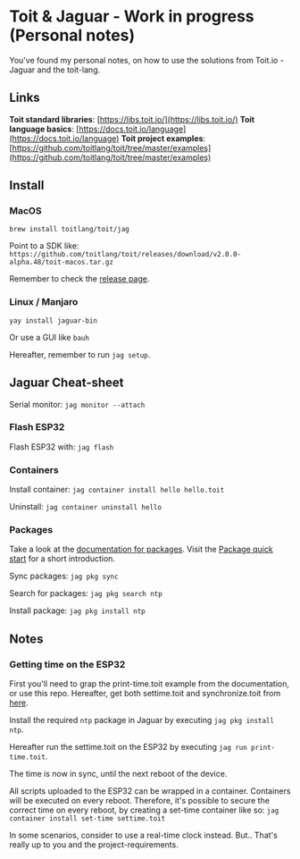 # Toit & Jaguar - Work in progress (Personal notes)

You've found my personal notes, on how to use the solutions from Toit.io - Jaguar and the toit-lang.

## Links

**Toit standard libraries**: [https://libs.toit.io/](https://libs.toit.io/)
**Toit language basics**: [https://docs.toit.io/language](https://docs.toit.io/language)
**Toit project examples**: [https://github.com/toitlang/toit/tree/master/examples](https://github.com/toitlang/toit/tree/master/examples)

## Install

### MacOS

`brew install toitlang/toit/jag`

Point to a SDK like: `https://github.com/toitlang/toit/releases/download/v2.0.0-alpha.48/toit-macos.tar.gz`

Remember to check the [release page](https://github.com/toitlang/toit/releases).

### Linux / Manjaro

`yay install jaguar-bin`

Or use a GUI like `bauh`

Hereafter, remember to run `jag setup`.

## Jaguar Cheat-sheet

Serial monitor:
`jag monitor --attach`

### Flash ESP32

Flash ESP32 with:
`jag flash`

### Containers

Install container:
`jag container install hello hello.toit`

Uninstall:
`jag container uninstall hello`

### Packages

Take a look at the [documentation for packages](https://docs.toit.io/language/package). Visit the [Package quick start](https://docs.toit.io/language/package/pkgguide) for a short introduction.

Sync packages:
`jag pkg sync`

Search for packages:
`jag pkg search ntp`

Install package:
`jag pkg install ntp`

## Notes

### Getting time on the ESP32

First you'll need to grap the print-time.toit example from the documentation, or use this repo. Hereafter, get both settime.toit and synchronize.toit from [here](https://github.com/toitlang/pkg-ntp/blob/master/examples/).

Install the required `ntp` package in Jaguar by executing `jag pkg install ntp`.

Hereafter run the settime.toit on the ESP32 by executing `jag run print-time.toit`.

The time is now in sync, until the next reboot of the device.

All scripts uploaded to the ESP32 can be wrapped in a container. Containers will be executed on every reboot. Therefore, it's possible to secure the correct time on every reboot, by creating a set-time container like so:
`jag container install set-time settime.toit`

In some scenarios, consider to use a real-time clock instead. But.. That's really up to you and the project-requirements.
